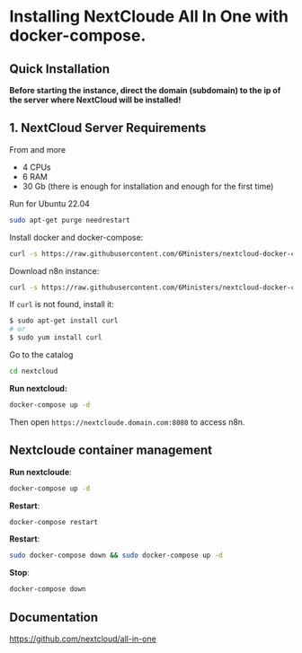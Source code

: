 # Installing NextCloude All In One with docker-compose.

## Quick Installation

**Before starting the instance, direct the domain (subdomain) to the ip of the server where NextCloud will be installed!**

## 1. NextCloud Server Requirements
From and more
- 4 CPUs
- 6 RAM 
- 30 Gb (there is enough for installation and enough for the first time)


Run for Ubuntu 22.04

``` bash
sudo apt-get purge needrestart
```

Install docker and docker-compose:

``` bash
curl -s https://raw.githubusercontent.com/6Ministers/nextcloud-docker-compose-all-in-one-onlyoffice/master/setup.sh | sudo bash -s
```

Download n8n instance:


``` bash
curl -s https://raw.githubusercontent.com/6Ministers/nextcloud-docker-compose-all-in-one-onlyoffice/master/download.sh | sudo bash -s nextcloud
```

If `curl` is not found, install it:

``` bash
$ sudo apt-get install curl
# or
$ sudo yum install curl
```

Go to the catalog

``` bash
cd nextcloud
```

**Run nextcloud:**

``` bash
docker-compose up -d
```

Then open `https://nextcloude.domain.com:8080` to access n8n.


## Nextcloude container management

**Run nextcloude**:

``` bash
docker-compose up -d
```

**Restart**:

``` bash
docker-compose restart
```

**Restart**:

``` bash
sudo docker-compose down && sudo docker-compose up -d
```

**Stop**:

``` bash
docker-compose down
```

## Documentation

https://github.com/nextcloud/all-in-one